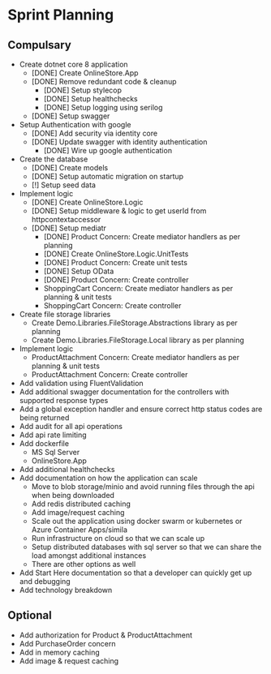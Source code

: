 # Sprint Planning
## Compulsary
* Create dotnet core 8 application
	* [DONE] Create OnlineStore.App
  * [DONE] Remove redundant code & cleanup
	* [DONE] Setup stylecop
	* [DONE] Setup healthchecks
	* [DONE] Setup logging using serilog
  * [DONE] Setup swagger
* Setup Authentication with google
  * [DONE] Add security via identity core
  * [DONE] Update swagger with identity authentication
	* [DONE] Wire up google authentication
* Create the database
    * [DONE] Create models
	* [DONE] Setup automatic migration on startup
	* [!] Setup seed data
* Implement logic
	* [DONE] Create OnlineStore.Logic
  * [DONE] Setup middleware & logic to get userId from httpcontextaccessor
  * [DONE] Setup mediatr
	* [DONE] Product Concern: Create mediator handlers as per planning
	* [DONE] Create OnlineStore.Logic.UnitTests
	* [DONE] Product Concern: Create unit tests
	* [DONE] Setup OData
	* [DONE] Product Concern: Create controller
	* ShoppingCart Concern: Create mediator handlers as per planning & unit tests
	* ShoppingCart Concern: Create controller
* Create file storage libraries
	* Create Demo.Libraries.FileStorage.Abstractions library as per planning
	* Create Demo.Libraries.FileStorage.Local library as per planning
* Implement logic
    * ProductAttachment Concern: Create mediator handlers as per planning & unit tests
	* ProductAttachment Concern: Create controller
* Add validation using FluentValidation
* Add additional swagger documentation for the controllers with supported response types
* Add a global exception handler and ensure correct http status codes are being returned
* Add audit for all api operations
* Add api rate limiting
* Add dockerfile
	* MS Sql Server
	* OnlineStore.App
* Add additional healthchecks
* Add documentation on how the application can scale
	* Move to blob storage/minio and avoid running files through the api when being downloaded
	* Add redis distributed caching
	* Add image/request caching
	* Scale out the application using docker swarm or kubernetes or Azure Container Apps/simila
	* Run infrastructure on cloud so that we can scale up
	* Setup distributed databases with sql server so that we can share the load amongst additional instances
	* There are other options as well
* Add Start Here documentation so that a developer can quickly get up and debugging
* Add technology breakdown

## Optional
* Add authorization for Product & ProductAttachment
* Add PurchaseOrder concern
* Add in memory caching
* Add image & request caching
